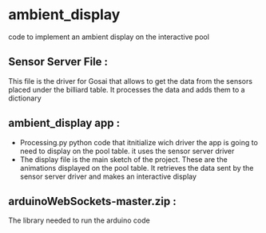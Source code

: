 # ambient_display
code to implement an ambient display on the interactive pool

## Sensor Server File : 
This file is the driver for Gosai that allows to get the data from the sensors placed under the billiard table. It processes the data and adds them to a dictionary

## ambient_display app : 
- Processing.py python code that itnitialize wich driver the app is going to need to display on the pool table. it uses the sensor server driver
- The display file is the main sketch of the project. These are the animations displayed on the pool table. It retrieves the data sent by the sensor server driver and makes an interactive display 

## arduinoWebSockets-master.zip : 
The library needed to run the arduino code 
